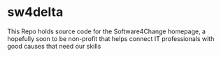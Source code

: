 # sw4delta
This Repo holds source code for the Software4Change homepage, a hopefully soon to be non-profit that helps connect IT professionals with good causes that need our skills
